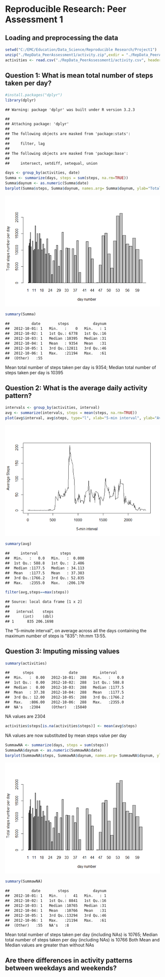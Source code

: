 # Reproducible Research: Peer Assessment 1


## Loading and preprocessing the data

```r
setwd("C:/EMC/Education/Data_Science/Reproducible Research/Project1")
unzip("./RepData_PeerAssessment1/activity.zip",exdir = "./RepData_PeerAssessment1") 
activities <- read.csv("./RepData_PeerAssessment1/activity.csv", header = TRUE, na.strings="NA")
```

## Question 1: What is mean total number of steps taken per day?

```r
#install.packages("dplyr")
library(dplyr)
```

```
## Warning: package 'dplyr' was built under R version 3.2.3
```

```
## 
## Attaching package: 'dplyr'
## 
## The following objects are masked from 'package:stats':
## 
##     filter, lag
## 
## The following objects are masked from 'package:base':
## 
##     intersect, setdiff, setequal, union
```

```r
days <- group_by(activities, date)
Summa <- summarize(days, steps = sum(steps, na.rm=TRUE))
Summa$daynum <- as.numeric(Summa$date)
barplot(Summa$steps, Summa$daynum, names.arg= Summa$daynum, ylab="Total steps number per day", xlab="day number")
```

![](PA1_template_files/figure-html/histogram-1.png) 

```r
summary(Summa)
```

```
##          date        steps           daynum  
##  2012-10-01: 1   Min.   :    0   Min.   : 1  
##  2012-10-02: 1   1st Qu.: 6778   1st Qu.:16  
##  2012-10-03: 1   Median :10395   Median :31  
##  2012-10-04: 1   Mean   : 9354   Mean   :31  
##  2012-10-05: 1   3rd Qu.:12811   3rd Qu.:46  
##  2012-10-06: 1   Max.   :21194   Max.   :61  
##  (Other)   :55
```
Mean total number of steps taken per day is 9354;
Median total number of steps taken per day is 10395

## Question 2: What is the average daily activity pattern?

```r
intervals <- group_by(activities, interval)
avg <- summarize(intervals, steps = mean(steps, na.rm=TRUE))
plot(avg$interval, avg$steps, type="l", xlab="5-min interval", ylab="Average Steps")
```

![](PA1_template_files/figure-html/dailyaverage-1.png) 

```r
summary(avg)
```

```
##     interval          steps        
##  Min.   :   0.0   Min.   :  0.000  
##  1st Qu.: 588.8   1st Qu.:  2.486  
##  Median :1177.5   Median : 34.113  
##  Mean   :1177.5   Mean   : 37.383  
##  3rd Qu.:1766.2   3rd Qu.: 52.835  
##  Max.   :2355.0   Max.   :206.170
```

```r
filter(avg,steps==max(steps))
```

```
## Source: local data frame [1 x 2]
## 
##   interval    steps
##      (int)    (dbl)
## 1      835 206.1698
```
The "5-minute interval", on average across all the days containing the maximum number of steps is "835": hh:mm 13:55.

## Question 3: Imputing missing values

```r
summary(activities)
```

```
##      steps                date          interval     
##  Min.   :  0.00   2012-10-01:  288   Min.   :   0.0  
##  1st Qu.:  0.00   2012-10-02:  288   1st Qu.: 588.8  
##  Median :  0.00   2012-10-03:  288   Median :1177.5  
##  Mean   : 37.38   2012-10-04:  288   Mean   :1177.5  
##  3rd Qu.: 12.00   2012-10-05:  288   3rd Qu.:1766.2  
##  Max.   :806.00   2012-10-06:  288   Max.   :2355.0  
##  NA's   :2304     (Other)   :15840
```
NA values are 2304


```r
activities$steps[is.na(activities$steps)] <- mean(avg$steps)
```
NA values are now substituted by mean steps value per day


```r
SummawNA <- summarize(days, steps = sum(steps))
SummawNA$daynum <- as.numeric(SummawNA$date)
barplot(SummawNA$steps, SummawNA$daynum, names.arg= SummawNA$daynum, ylab="Total steps number per day", xlab="day number")
```

![](PA1_template_files/figure-html/missingval4-1.png) 

```r
summary(SummawNA)
```

```
##          date        steps           daynum  
##  2012-10-01: 1   Min.   :   41   Min.   : 1  
##  2012-10-02: 1   1st Qu.: 8841   1st Qu.:16  
##  2012-10-03: 1   Median :10765   Median :31  
##  2012-10-04: 1   Mean   :10766   Mean   :31  
##  2012-10-05: 1   3rd Qu.:13294   3rd Qu.:46  
##  2012-10-06: 1   Max.   :21194   Max.   :61  
##  (Other)   :55   NA's   :8
```
Mean total number of steps taken per day (including NAs) is 10765;
Median total number of steps taken per day (including NAs) is 10766
Both Mean and Median values are greater than without NAs



## Are there differences in activity patterns between weekdays and weekends?
